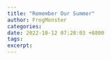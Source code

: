 ```yaml
---
title: "Remember Our Summer"
author: FrogMonster
categories: 
date: 2022-10-12 07:28:03 +0800
tags: 
excerpt: 
---
```

